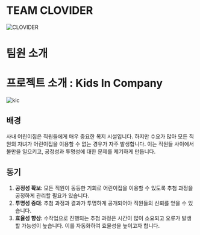 # TEAM CLOVIDER
<!--팀 로고 이미지-->
![CLOVIDER](https://github.com/user-attachments/assets/8f13196a-f069-4145-aed0-dbd0db0a0f15)

# 팀원 소개


# 프로젝트 소개 : Kids In Company
<!--프로젝트 대문 이미지-->
![kic](https://github.com/user-attachments/assets/2223d050-aadc-4f98-9a6e-d43ce1af39e4)

## 배경
사내 어린이집은 직원들에게 매우 중요한 복지 시설입니다. 하지만 수요가 많아 모든 직원의 자녀가 어린이집을 이용할 수 없는 경우가 자주 발생합니다. 
이는 직원들 사이에서 불만을 일으키고, 공정성과 투명성에 대한 문제를 제기하게 만듭니다.

## 동기
1. **공정성 확보**: 모든 직원이 동등한 기회로 어린이집을 이용할 수 있도록 추첨 과정을 공정하게 관리할 필요가 있습니다.
2. **투명성 증대**: 추첨 과정과 결과가 투명하게 공개되어야 직원들의 신뢰를 얻을 수 있습니다.
3. **효율성 향상**: 수작업으로 진행되는 추첨 과정은 시간이 많이 소요되고 오류가 발생할 가능성이 높습니다. 이를 자동화하여 효율성을 높이고자 합니다.
